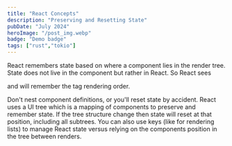 ```yaml
---
title: "React Concepts"
description: "Preserving and Resetting State"
pubDate: "July 2024"
heroImage: "/post_img.webp"
badge: "Demo badge"
tags: ["rust","tokio"]
---
```


React remembers state based on where a component lies in the render tree. State does not live in the component but rather in React. So React sees <div> <p></p> </div> and will remember the tag rendering order.

Don't nest component definitions, or you'll reset state by accident. React uses a UI tree which is a mapping of components to preserve and remember state. If the tree structure change then state will reset at that position, including all subtrees. You can also use keys (like for rendering lists) to manage React state versus relying on the components position in the tree between renders.

